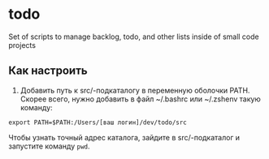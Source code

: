 # todo
Set of scripts to manage backlog, todo, and other lists inside of small code projects

## Как настроить
1. Добавить путь к src/-подкаталогу в переменную оболочки PATH.
   Скорее всего, нужно добавить в файл ~/.bashrc или ~/.zshenv такую команду:
```
export PATH=$PATH:/Users/[ваш логин]/dev/todo/src
```
Чтобы узнать точный адрес каталога, зайдите в src/-подкаталог и запустите команду ```pwd```.

